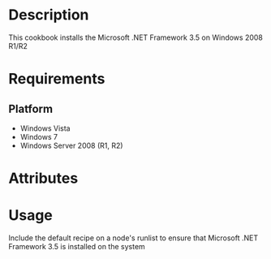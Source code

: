 Description
===========

This cookbook installs the Microsoft .NET Framework 3.5 on Windows 2008 R1/R2

Requirements
============

Platform
--------

* Windows Vista
* Windows 7
* Windows Server 2008 (R1, R2)


Attributes
==========

Usage
=====

Include the default recipe on a node's runlist to ensure that Microsoft .NET Framework 3.5 is installed on the system



